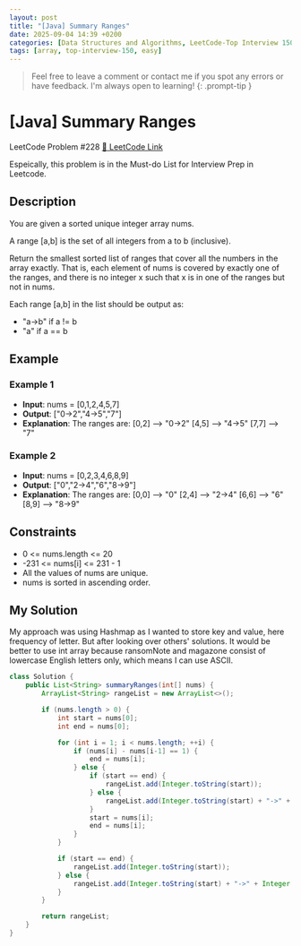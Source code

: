 ```yaml
---
layout: post
title: "[Java] Summary Ranges"
date: 2025-09-04 14:39 +0200
categories: [Data Structures and Algorithms, LeetCode-Top Interview 150]
tags: [array, top-interview-150, easy]
---
```



> Feel free to leave a comment or contact me if you spot any errors or have feedback. I'm always open to learning!
{: .prompt-tip }
 

# [Java] Summary Ranges

LeetCode Problem #228 [🔗 LeetCode Link](https://leetcode.com/problems/summary-ranges/?envType=study-plan-v2&envId=top-interview-150)


Espeically, this problem is in the Must-do List for Interview Prep in Leetcode. 


## Description

You are given a sorted unique integer array nums.

A range [a,b] is the set of all integers from a to b (inclusive).

Return the smallest sorted list of ranges that cover all the numbers in the array exactly. That is, each element of nums is covered by exactly one of the ranges, and there is no integer x such that x is in one of the ranges but not in nums.

Each range [a,b] in the list should be output as:

- "a->b" if a != b
- "a" if a == b


## Example

### Example 1

* **Input**: nums = [0,1,2,4,5,7]
* **Output**: ["0->2","4->5","7"]
* **Explanation**: The ranges are:
[0,2] --> "0->2"
[4,5] --> "4->5"
[7,7] --> "7"


### Example 2

* **Input**: nums = [0,2,3,4,6,8,9]
* **Output**: ["0","2->4","6","8->9"]
* **Explanation**: The ranges are:
[0,0] --> "0"
[2,4] --> "2->4"
[6,6] --> "6"
[8,9] --> "8->9"


## Constraints


- 0 <= nums.length <= 20
- -231 <= nums[i] <= 231 - 1
- All the values of nums are unique.
- nums is sorted in ascending order.



## My Solution

My approach was using Hashmap as I wanted to store key and value, here frequency of letter. But after looking over others' solutions. It would be better to use int array because ransomNote and magazone consist of lowercase English letters only, which means I can use ASCII.

```java
class Solution {
    public List<String> summaryRanges(int[] nums) {
        ArrayList<String> rangeList = new ArrayList<>();

        if (nums.length > 0) {
            int start = nums[0];
            int end = nums[0];

            for (int i = 1; i < nums.length; ++i) {
                if (nums[i] - nums[i-1] == 1) {
                    end = nums[i];
                } else {
                    if (start == end) {
                        rangeList.add(Integer.toString(start));
                    } else {
                        rangeList.add(Integer.toString(start) + "->" + Integer.toString(end));
                    }
                    start = nums[i];
                    end = nums[i];
                }
            }

            if (start == end) {
                rangeList.add(Integer.toString(start));
            } else {
                rangeList.add(Integer.toString(start) + "->" + Integer.toString(end));
            }
        }

        return rangeList;
    }
}
```
